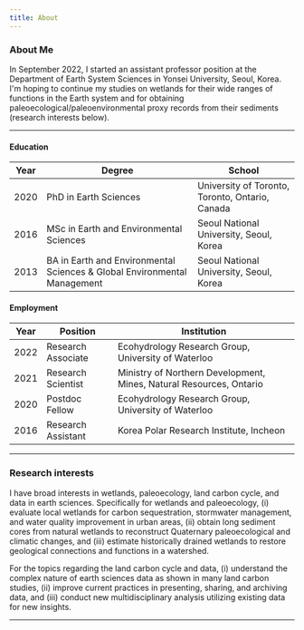 ```yaml
---
title: About
---
```


### About Me

In September 2022, I started an assistant professor position at the Department of Earth System Sciences in Yonsei University, Seoul, Korea. I'm hoping to continue my studies on wetlands for their wide ranges of functions in the Earth system and for obtaining paleoecological/paleoenvironmental proxy records from their sediments (research interests  below).

---

#### Education

Year | Degree | School
-----|-----|-----
2020 | PhD in Earth Sciences | University of Toronto, Toronto, Ontario, Canada
2016 | MSc in Earth and Environmental Sciences | Seoul National University, Seoul, Korea
2013 | BA in Earth and Environmental Sciences & Global Environmental Management | Seoul National University, Seoul, Korea

#### Employment

Year | Position | Institution
-----|-------|--------
2022 | Research Associate | Ecohydrology Research Group, University of Waterloo
2021 | Research Scientist | Ministry of Northern Development, Mines, Natural Resources, Ontario
2020 | Postdoc Fellow | Ecohydrology Research Group, University of Waterloo
2016 | Research Assistant | Korea Polar Research Institute, Incheon

---

### Research interests
I have broad interests in wetlands, paleoecology, land carbon cycle, and data in earth sciences. Specifically for wetlands and paleoecology, (i) evaluate local wetlands for carbon sequestration, stormwater management, and water quality improvement in urban areas, (ii) obtain long sediment cores from natural wetlands to reconstruct Quaternary paleoecological and climatic changes, and (iii) estimate historically drained wetlands to restore geological connections and functions in a watershed. 

For the topics regarding the land carbon cycle and data, (i) understand the complex nature of earth sciences data as shown in many land carbon studies, (ii) improve current practices in presenting, sharing, and archiving data, and (iii) conduct new multidisciplinary analysis utilizing existing data for new insights.

---
 